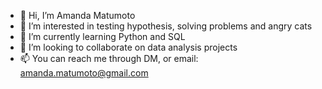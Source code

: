 - 👋 Hi, I’m Amanda Matumoto
- 👀 I’m interested in testing hypothesis, solving problems and angry cats
- 🌱 I’m currently learning Python and SQL
- 💞️ I’m looking to collaborate on data analysis projects
- 📫 You can reach me through DM, or email: amanda.matumoto@gmail.com

<!---
amandori/amandori is a ✨ special ✨ repository because its `README.md` (this file) appears on your GitHub profile.
You can click the Preview link to take a look at your changes.
--->
